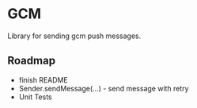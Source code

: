 # GCM

Library for sending gcm push messages.

## Roadmap

* finish README
* Sender.sendMessage(...) - send message with retry
* Unit Tests

